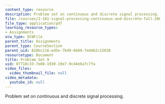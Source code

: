 ```yaml
---
content_type: resource
description: Problem set on continuous and discrete signal processing.
file: /courses/2-161-signal-processing-continuous-and-discrete-fall-2008/07718c337e88193019e79c44e6a7c7fa_ps9.pdf
file_type: application/pdf
learning_resource_types:
- Assignments
ocw_type: OCWFile
parent_title: Assignments
parent_type: CourseSection
parent_uid: 828bc116-ed5e-7b49-6689-fed462c15038
resourcetype: Document
title: Problem Set 9
uid: 07718c33-7e88-1930-19e7-9c44e6a7c7fa
video_files:
  video_thumbnail_file: null
video_metadata:
  youtube_id: null
---
```

Problem set on continuous and discrete signal processing.

